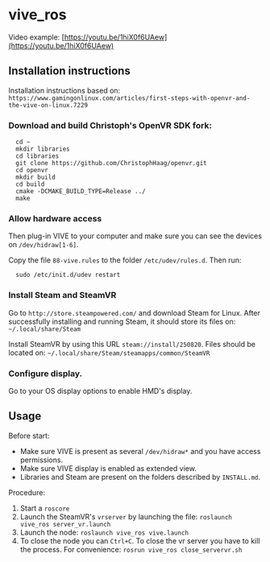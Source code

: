 # vive_ros

Video example: [https://youtu.be/1hiX0f6UAew](https://youtu.be/1hiX0f6UAew)

## Installation instructions

Installation instructions based on: `https://www.gamingonlinux.com/articles/first-steps-with-openvr-and-the-vive-on-linux.7229`


### Download and build Christoph's OpenVR SDK fork:

      cd ~
      mkdir libraries
      cd libraries
      git clone https://github.com/ChristophHaag/openvr.git
      cd openvr
      mkdir build
      cd build
      cmake -DCMAKE_BUILD_TYPE=Release ../
      make

### Allow hardware access
Then plug-in VIVE to your computer and make sure you can see the devices on `/dev/hidraw[1-6]`.

Copy the file `88-vive.rules` to the folder `/etc/udev/rules.d`. Then run:

      sudo /etc/init.d/udev restart

### Install Steam and SteamVR

Go to `http://store.steampowered.com/` and download Steam for Linux.
After successfully installing and running Steam, it should store its files on: `~/.local/share/Steam`

Install SteamVR by using this URL `steam://install/250820`.
Files should be located on: `~/.local/share/Steam/steamapps/common/SteamVR`

### Configure display.

Go to your OS display options to enable HMD's display.

## Usage

Before start:

* Make sure VIVE is present as several `/dev/hidraw*` and you have access permissions.
* Make sure VIVE display is enabled as extended view.
* Libraries and Steam are present on the folders described by `INSTALL.md`.

Procedure:

1. Start a `roscore`
2. Launch the SteamVR's `vrserver` by launching the file: `roslaunch vive_ros server_vr.launch`
3. Launch the node: `roslaunch vive_ros vive.launch`
4. To close the node you can `Ctrl+C`. To close the vr server you have to kill the process. For convenience: `rosrun vive_ros close_servervr.sh`
